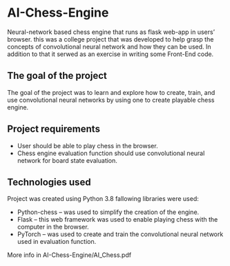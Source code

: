 # AI-Chess-Engine

Neural-network based chess engine that runs as flask web-app in users’ browser.
this was a college project that was developed to help grasp the concepts of convolutional neural network and how they can be used. 
In addition to that it serwed as an exercise in writing some Front-End code.

## The goal of the project

The goal of the project was to learn and explore how to create, train, and use convolutional neural networks
by using one to create playable chess engine.

## Project requirements

- User should be able to play chess in the browser.
- Chess engine evaluation function should use convolutional neural network for board state evaluation.

## Technologies used

Project was created using Python 3.8 fallowing libraries were used:

- Python-chess – was used to simplify the creation of the engine.
- Flask – this web framework was used to enable playing chess with the computer in the browser.
- PyTorch – was used to create and train the convolutional neural network used in evaluation function.

More info in AI-Chess-Engine/AI_Chess.pdf
